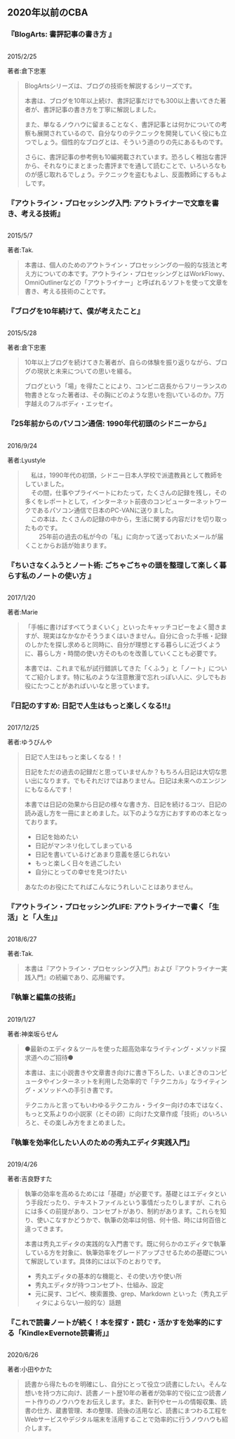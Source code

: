 ## 2020年以前のCBA

### 『BlogArts: 書評記事の書き方 』

<p style="text-align: center;"><a href="http://www.amazon.co.jp/exec/obidos/ASIN/B00U1M1H90/rashita1000-22/ref=nosim/" target="_blank" rel="noopener" name="amazletlink"><img class="aligncenter" style="border: none;" src="https://m.media-amazon.com/images/I/51NFASOsDGL._SY346_.jpg" alt="" /></a></p>

2015/2/25

著者:倉下忠憲

<blockquote>
BlogArtsシリーズは、ブログの技術を解説するシリーズです。

本書は、ブログを10年以上続け、書評記事だけでも300以上書いてきた著者が、書評記事の書き方を丁寧に解説しました。

また、単なるノウハウに留まることなく、書評記事とは何かについての考察も展開されているので、自分なりのテクニックを開発していく役にも立つでしょう。個性的なブログとは、そういう道のりの先にあるものです。

さらに、書評記事の参考例も10編掲載されています。恐ろしく稚拙な書評から、それなりにまとまった書評までを通して読むことで、いろいろなものが感じ取れるでしょう。テクニックを盗むもよし、反面教師にするもよしです。
</blockquote>

### 『アウトライン・プロセッシング入門: アウトライナーで文章を書き、考える技術』

<p style="text-align: center;"><a href="http://www.amazon.co.jp/exec/obidos/ASIN/B00XCIETIG/rashita1000-22/ref=nosim/" target="_blank" rel="noopener" name="amazletlink"><img class="aligncenter" style="border: none;" src="https://m.media-amazon.com/images/I/41WikKyn+uL._SY346_.jpg" alt="" /></a></p>

2015/5/7

著者:Tak.

<blockquote>
本書は、個人のためのアウトライン・プロセッシングの一般的な技法と考え方についての本です。アウトライン・プロセッシングとはWorkFlowy、OmniOutlinerなどの「アウトライナー」と呼ばれるソフトを使って文章を書き、考える技術のことです。
</blockquote>

### 『ブログを10年続けて、僕が考えたこと』

<p style="text-align: center;"><a href="http://www.amazon.co.jp/exec/obidos/ASIN/B00YI05M1K/rashita1000-22/ref=nosim/" target="_blank" rel="noopener" name="amazletlink"><img class="aligncenter" style="border: none;" src="https://m.media-amazon.com/images/I/41qzGeKnNEL._SY346_.jpg" alt="" /></a></p>

2015/5/28

著者:倉下忠憲

<blockquote>
10年以上ブログを続けてきた著者が、自らの体験を振り返りながら、ブログの現状と未来についての思いを綴る。

ブログという「場」を得たことにより、コンビニ店長からフリーランスの物書きとなった著者は、その胸にどのような思いを抱いているのか。7万字越えのフルボディ・エッセイ。
</blockquote>

### 『25年前からのパソコン通信: 1990年代初頭のシドニーから』

<p style="text-align: center;"><a href="http://www.amazon.co.jp/exec/obidos/ASIN/B01LZ9RPU5/rashita1000-22/ref=nosim/" target="_blank" rel="noopener" name="amazletlink"><img class="aligncenter" style="border: none;" src="https://m.media-amazon.com/images/I/51OUDOoLIQL._SY346_.jpg" alt="" /></a></p>

2016/9/24

著者:Lyustyle 

<blockquote>
　私は，1990年代の初頭，シドニー日本人学校で派遣教員として教師をしていました。<br />
　その間，仕事やプライベートにわたって，たくさんの記録を残し，その多くをレポートとして，インターネット前夜のコンピューターネットワークであるパソコン通信で日本のPC-VANに送りました。<br />
　この本は、たくさんの記録の中から，生活に関する内容だけを切り取ったものです。<br />
　
　25年前の過去の私が今の「私」に向かって送っておいたメールが届くことからお話が始まります。
</blockquote>

### 『ちいさなくふうとノート術: ごちゃごちゃの頭を整理して楽しく暮らす私のノートの使い方 』

<p style="text-align: center;"><a href="http://www.amazon.co.jp/exec/obidos/ASIN/B01NAVLTDV/rashita1000-22/ref=nosim/" target="_blank" rel="noopener" name="amazletlink"><img class="aligncenter" style="border: none;" src="https://m.media-amazon.com/images/I/41h+Q1YcYAL._SY346_.jpg" alt="" /></a></p>

2017/1/20

著者:Marie

<blockquote>
「手帳に書けばすべてうまくいく」といったキャッチコピーをよく聞きますが、現実はなかなかそううまくはいきません。自分に合った手帳・記録のしかたを探し求めると同時に、自分が理想とする暮らしに近づくように、暮らし方・時間の使い方そのものを改善していくことも必要です。

本書では、これまで私が試行錯誤してきた「くふう」と「ノート」についてご紹介します。特に私のような注意散漫で忘れっぽい人に、少しでもお役にたつことがあればいいなと思っています。
</blockquote>

### 『日記のすすめ: 日記で人生はもっと楽しくなる!!』

<p style="text-align: center;"><a href="http://www.amazon.co.jp/exec/obidos/ASIN/B078MNHHPZ/rashita1000-22/ref=nosim/" target="_blank" rel="noopener" name="amazletlink"><img class="aligncenter" style="border: none;" src="https://m.media-amazon.com/images/I/51QthwOOpIL._SY346_.jpg" alt="" /></a></p>

2017/12/25

著者:ゆうびんや

<blockquote>
日記で人生はもっと楽しくなる！！　　

日記をただの過去の記録だと思っていませんか？もちろん日記は大切な思い出になります。でもそれだけではありません。日記は未来へのエンジンにもなるんです！ 　

本書では日記の効果から日記の様々な書き方、日記を続けるコツ、日記の読み返し方を一冊にまとめました。以下のような方におすすめの本となっております。

<ul>
<li>日記を始めたい</li>
<li>日記がマンネリ化してしまっている</li>
<li>日記を書いているけどあまり意義を感じられない</li>
<li>もっと楽しく日々を過ごしたい</li>
<li>自分にとっての幸せを見つけたい</li>
</ul>

あなたのお役にたてればこんなにうれしいことはありません。
</blockquote>

### 『アウトライン・プロセッシングLIFE: アウトライナーで書く「生活」と「人生」』

<p style="text-align: center;"><a href="http://www.amazon.co.jp/exec/obidos/ASIN/B07F3KN42K/rashita1000-22/ref=nosim/" target="_blank" rel="noopener" name="amazletlink"><img class="aligncenter" style="border: none;" src="https://m.media-amazon.com/images/I/41nO1V43OIL._SY346_.jpg" alt="" /></a></p>

2018/6/27

著者:Tak.

<blockquote>
本書は『アウトライン・プロセッシング入門』および『アウトライナー実践入門』の続編であり、応用編です。
</blockquote>

### 『執筆と編集の技術』

<p style="text-align: center;"><a href="http://www.amazon.co.jp/exec/obidos/ASIN/B07N62ZZ3S/rashita1000-22/ref=nosim/" target="_blank" rel="noopener" name="amazletlink"><img class="aligncenter" style="border: none;" src="https://m.media-amazon.com/images/I/41qO42i13sL._SY346_.jpg" alt="" /></a></p>

2019/1/27

著者:神楽坂らせん

<blockquote>
●最新のエディタ＆ツールを使った超高効率なライティング・メソッド探求道へのご招待●

本書は、主に小説書きや文章書き向けに書き下ろした、いまどきのコンピュータやインターネットを利用した効率的で「テクニカル」なライティング・メソッドへの手引き書です。

テクニカルと言ってもいわゆるテクニカル・ライター向けの本ではなく、もっと文系よりの小説家（とその卵）に向けた文章作成「技術」のいろいろと、その楽しみ方をまとめました。
</blockquote>


### 『執筆を効率化したい人のための秀丸エディタ実践入門』

<p style="text-align: center;"><a href="http://www.amazon.co.jp/exec/obidos/ASIN/B07R6FTSMT/rashita1000-22/ref=nosim/" target="_blank" rel="noopener" name="amazletlink"><img class="aligncenter" style="border: none;" src="https://m.media-amazon.com/images/I/41DRABeOr8L._SY346_.jpg" alt="" /></a></p>

2019/4/26

著者:吉良野すた

<blockquote>
執筆の効率を高めるためには「基礎」が必要です。基礎とはエディタという手段だったり、テキストファイルという事情だったりしますが、これらには多くの前提があり、コンセプトがあり、制約があります。これらを知り、使いこなすかどうかで、執筆の効率は何倍、何十倍、時には何百倍と違ってきます。

本書は秀丸エディタの実践的な入門書です。既に何らかのエディタで執筆している方を対象に、執筆効率をグレードアップさせるための基礎について解説しています。具体的には以下のとおりです。

<ul>
<li>秀丸エディタの基本的な機能と、その使い方や使い所</li>
<li>秀丸エディタが持つコンセプト、仕組み、設定</li>
<li>元に戻す、コピペ、検索置換、grep、Markdown といった（秀丸エディタによらない一般的な）話題</li>
</ul>

</blockquote>


### 『これで読書ノートが続く！本を探す・読む・活かすを効率的にする「Kindle×Evernote読書術」』

<p style="text-align: center;"><a href="http://www.amazon.co.jp/exec/obidos/ASIN/B08BXWJWDD/rashita1000-22/ref=nosim/" target="_blank" rel="noopener" name="amazletlink"><img class="aligncenter" style="border: none;" src="https://m.media-amazon.com/images/I/41xhxv-xwIL._SY346_.jpg" alt="" /></a></p>

2020/6/26

著者:小田やかた

<blockquote>
読書から得たものを明確にし、自分にとって役立つ読書にしたい。そんな想いを持つ方に向け、読書ノート歴10年の著者が効率的で役に立つ読書ノート作りのノウハウをお伝えします。また、新刊やセールの情報収集、読書の仕方、蔵書管理、本の整理、読後の活用など、読書にまつわる工程をWebサービスやデジタル端末を活用することで効率的に行うノウハウも紹介します。
</blockquote>
